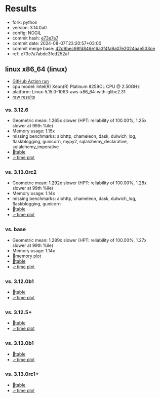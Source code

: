 # Results

- fork: python
- version: 3.14.0a0
- config: NOGIL
- commit hash: [e73e7a7](https://github.com/python/cpython/commit/e73e7a7)
- commit date: 2024-08-07T23:20:57+03:00
- commit merge base: [42d9bec98fd846e16a3f4fa9a07e2024aae533ce](https://github.com/python/cpython/commit/42d9bec98fd846e16a3f4fa9a07e2024aae533ce)
- ref: e73e7a7abdc3fed252af

## linux x86_64 (linux)

- [GitHub Action run](https://github.com/facebookexperimental/free-threading-benchmarking/actions/runs/10315222935)
- cpu model: Intel(R) Xeon(R) Platinum 8259CL CPU @ 2.50GHz
- platform: Linux-5.15.0-1063-aws-x86_64-with-glibc2.31
- [raw results](bm-20240807-linux-x86_64-python-e73e7a7abdc3fed252af-3.14.0a0-e73e7a7.json)

### vs. 3.12.6

- Geometric mean: 1.265x slower (HPT: reliability of 100.00%, 1.25x slower at 99th %ile)
- Memory usage: 1.15x
- missing benchmarks: aiohttp, chameleon, dask, dulwich_log, flaskblogging, gunicorn, mypy2, sqlalchemy_declarative, sqlalchemy_imperative
- [📄table](bm-20240807-linux-x86_64-python-e73e7a7abdc3fed252af-3.14.0a0-e73e7a7-vs-3.12.6.md)
- [📈time plot](bm-20240807-linux-x86_64-python-e73e7a7abdc3fed252af-3.14.0a0-e73e7a7-vs-3.12.6.svg)

### vs. 3.13.0rc2

- Geometric mean: 1.292x slower (HPT: reliability of 100.00%, 1.28x slower at 99th %ile)
- Memory usage: 1.14x
- missing benchmarks: aiohttp, chameleon, dask, dulwich_log, flaskblogging, gunicorn
- [📄table](bm-20240807-linux-x86_64-python-e73e7a7abdc3fed252af-3.14.0a0-e73e7a7-vs-3.13.0rc2.md)
- [📈time plot](bm-20240807-linux-x86_64-python-e73e7a7abdc3fed252af-3.14.0a0-e73e7a7-vs-3.13.0rc2.svg)

### vs. base

- Geometric mean: 1.289x slower (HPT: reliability of 100.00%, 1.27x slower at 99th %ile)
- Memory usage: 1.14x
- [🧠memory plot](bm-20240807-linux-x86_64-python-e73e7a7abdc3fed252af-3.14.0a0-e73e7a7-vs-base-mem.svg)
- [📄table](bm-20240807-linux-x86_64-python-e73e7a7abdc3fed252af-3.14.0a0-e73e7a7-vs-base.md)
- [📈time plot](bm-20240807-linux-x86_64-python-e73e7a7abdc3fed252af-3.14.0a0-e73e7a7-vs-base.svg)

### vs. 3.12.0b1

- [📄table](bm-20240807-linux-x86_64-python-e73e7a7abdc3fed252af-3.14.0a0-e73e7a7-vs-3.12.0b1.md)
- [📈time plot](bm-20240807-linux-x86_64-python-e73e7a7abdc3fed252af-3.14.0a0-e73e7a7-vs-3.12.0b1.svg)

### vs. 3.12.5+

- [📄table](bm-20240807-linux-x86_64-python-e73e7a7abdc3fed252af-3.14.0a0-e73e7a7-vs-3.12.5%2B.md)
- [📈time plot](bm-20240807-linux-x86_64-python-e73e7a7abdc3fed252af-3.14.0a0-e73e7a7-vs-3.12.5%2B.svg)

### vs. 3.13.0b1

- [📄table](bm-20240807-linux-x86_64-python-e73e7a7abdc3fed252af-3.14.0a0-e73e7a7-vs-3.13.0b1.md)
- [📈time plot](bm-20240807-linux-x86_64-python-e73e7a7abdc3fed252af-3.14.0a0-e73e7a7-vs-3.13.0b1.svg)

### vs. 3.13.0rc1+

- [📄table](bm-20240807-linux-x86_64-python-e73e7a7abdc3fed252af-3.14.0a0-e73e7a7-vs-3.13.0rc1%2B.md)
- [📈time plot](bm-20240807-linux-x86_64-python-e73e7a7abdc3fed252af-3.14.0a0-e73e7a7-vs-3.13.0rc1%2B.svg)

